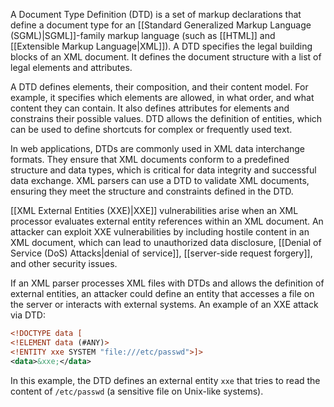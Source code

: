 A Document Type Definition (DTD) is a set of markup declarations that define a document type for an [[Standard Generalized Markup Language (SGML)|SGML]]-family markup language (such as [[HTML]] and [[Extensible Markup Language|XML]]). A DTD specifies the legal building blocks of an XML document. It defines the document structure with a list of legal elements and attributes.

A DTD defines elements, their composition, and their content model. For example, it specifies which elements are allowed, in what order, and what content they can contain. It also defines attributes for elements and constrains their possible values. DTD allows the definition of entities, which can be used to define shortcuts for complex or frequently used text.

In web applications, DTDs are commonly used in XML data interchange formats. They ensure that XML documents conform to a predefined structure and data types, which is critical for data integrity and successful data exchange. XML parsers can use a DTD to validate XML documents, ensuring they meet the structure and constraints defined in the DTD.

[[XML External Entities (XXE)|XXE]] vulnerabilities arise when an XML processor evaluates external entity references within an XML document. An attacker can exploit XXE vulnerabilities by including hostile content in an XML document, which can lead to unauthorized data disclosure, [[Denial of Service (DoS) Attacks|denial of service]], [[server-side request forgery]], and other security issues.

If an XML parser processes XML files with DTDs and allows the definition of external entities, an attacker could define an entity that accesses a file on the server or interacts with external systems. An example of an XXE attack via DTD:

```xml
<!DOCTYPE data [
<!ELEMENT data (#ANY)>
<!ENTITY xxe SYSTEM "file:///etc/passwd">]>
<data>&xxe;</data>
```

In this example, the DTD defines an external entity `xxe` that tries to read the content of `/etc/passwd` (a sensitive file on Unix-like systems).
